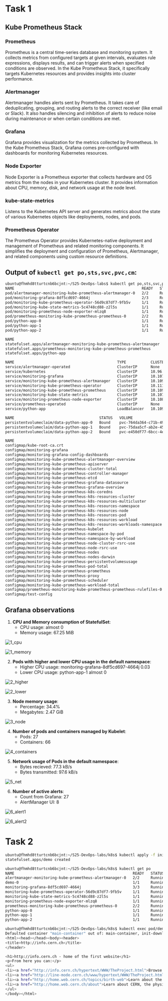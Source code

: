 # Task 1

## Kube Prometheus Stack

### Prometheus
Prometheus is a central time-series database and monitoring system. It collects metrics from configured targets at given intervals, evaluates rule expressions, displays results, and can trigger alerts when specified conditions are observed. In the Kube Prometheus Stack, it specifically targets Kubernetes resources and provides insights into cluster performance.

### Alertmanager
Alertmanager handles alerts sent by Prometheus. It takes care of deduplicating, grouping, and routing alerts to the correct receiver (like email or Slack). It also handles silencing and inhibition of alerts to reduce noise during maintenance or when certain conditions are met.

### Grafana
Grafana provides visualization for the metrics collected by Prometheus. In the Kube Prometheus Stack, Grafana comes pre-configured with dashboards for monitoring Kubernetes resources.

### Node Exporter
Node Exporter is a Prometheus exporter that collects hardware and OS metrics from the nodes in your Kubernetes cluster. It provides information about CPU, memory, disk, and network usage at the node level.

### kube-state-metrics
Listens to the Kubernetes API server and generates metrics about the state of various Kubernetes objects like deployments, nodes, and pods.

### Prometheus Operator
The Prometheus Operator provides Kubernetes-native deployment and management of Prometheus and related monitoring components. It simplifies the deployment and configuration of Prometheus, Alertmanager, and related components using custom resource definitions.

## Output of `kubectl get po,sts,svc,pvc,cm`:

```bash
ubuntu@fhmhd8tturtcnb6bcjnt:~/S25-DevOps-labs$ kubectl get po,sts,svc,pvc,cm
NAME                                                         READY   STATUS    RESTARTS        AGE
pod/alertmanager-monitoring-kube-prometheus-alertmanager-0   2/2     Running   2 (2m18s ago)   24m
pod/monitoring-grafana-8df5cd697-4664j                       2/3     Running   4 (2m18s ago)   24m
pod/monitoring-kube-prometheus-operator-56d9c87df7-9fb5v     1/1     Running   2 (38s ago)     24m
pod/monitoring-kube-state-metrics-5c4748cd88-z2l5s           1/1     Running   2 (45s ago)     24m
pod/monitoring-prometheus-node-exporter-mlzq8                1/1     Running   3 (2m18s ago)   24m
pod/prometheus-monitoring-kube-prometheus-prometheus-0       2/2     Running   3 (2m18s ago)   24m
pod/python-app-0                                             1/1     Running   3 (2m18s ago)   6d19h
pod/python-app-1                                             1/1     Running   2 (2m18s ago)   6d19h
pod/python-app-2                                             1/1     Running   3 (2m18s ago)   6d19h

NAME                                                                    READY   AGE
statefulset.apps/alertmanager-monitoring-kube-prometheus-alertmanager   1/1     24m
statefulset.apps/prometheus-monitoring-kube-prometheus-prometheus       1/1     24m
statefulset.apps/python-app                                             3/3     6d19h

NAME                                              TYPE           CLUSTER-IP       EXTERNAL-IP   PORT(S)                      AGE
service/alertmanager-operated                     ClusterIP      None             <none>        9093/TCP,9094/TCP,9094/UDP   24m
service/kubernetes                                ClusterIP      10.96.0.1        <none>        443/TCP                      6d19h
service/monitoring-grafana                        ClusterIP      10.107.36.77     <none>        80/TCP                       24m
service/monitoring-kube-prometheus-alertmanager   ClusterIP      10.109.200.124   <none>        9093/TCP,8080/TCP            24m
service/monitoring-kube-prometheus-operator       ClusterIP      10.111.99.191    <none>        443/TCP                      24m
service/monitoring-kube-prometheus-prometheus     ClusterIP      10.109.166.4     <none>        9090/TCP,8080/TCP            24m
service/monitoring-kube-state-metrics             ClusterIP      10.107.113.35    <none>        8080/TCP                     24m
service/monitoring-prometheus-node-exporter       ClusterIP      10.108.190.54    <none>        9100/TCP                     24m
service/prometheus-operated                       ClusterIP      None             <none>        9090/TCP                     24m
service/python-app                                LoadBalancer   10.109.84.180    <pending>     8080:30238/TCP               6d19h

NAME                                      STATUS   VOLUME                                     CAPACITY   ACCESS MODES   STORAGECLASS   VOLUMEATTRIBUTESCLASS   AGE
persistentvolumeclaim/data-python-app-0   Bound    pvc-764da364-c71b-4911-b301-2d5f6bb77f47   1Gi        RWO            standard       <unset>                 6d19h
persistentvolumeclaim/data-python-app-1   Bound    pvc-75daa5cf-ab2e-454c-b08c-cb8294164b42   1Gi        RWO            standard       <unset>                 6d19h
persistentvolumeclaim/data-python-app-2   Bound    pvc-e450df77-6bcc-4e8e-836f-ba9351e8ba69   1Gi        RWO            standard       <unset>                 6d19h

NAME                                                                     DATA   AGE
configmap/kube-root-ca.crt                                               1      9d
configmap/monitoring-grafana                                             1      24m
configmap/monitoring-grafana-config-dashboards                           1      24m
configmap/monitoring-kube-prometheus-alertmanager-overview               1      24m
configmap/monitoring-kube-prometheus-apiserver                           1      24m
configmap/monitoring-kube-prometheus-cluster-total                       1      24m
configmap/monitoring-kube-prometheus-controller-manager                  1      24m
configmap/monitoring-kube-prometheus-etcd                                1      24m
configmap/monitoring-kube-prometheus-grafana-datasource                  1      24m
configmap/monitoring-kube-prometheus-grafana-overview                    1      24m
configmap/monitoring-kube-prometheus-k8s-coredns                         1      24m
configmap/monitoring-kube-prometheus-k8s-resources-cluster               1      24m
configmap/monitoring-kube-prometheus-k8s-resources-multicluster          1      24m
configmap/monitoring-kube-prometheus-k8s-resources-namespace             1      24m
configmap/monitoring-kube-prometheus-k8s-resources-node                  1      24m
configmap/monitoring-kube-prometheus-k8s-resources-pod                   1      24m
configmap/monitoring-kube-prometheus-k8s-resources-workload              1      24m
configmap/monitoring-kube-prometheus-k8s-resources-workloads-namespace   1      24m
configmap/monitoring-kube-prometheus-kubelet                             1      24m
configmap/monitoring-kube-prometheus-namespace-by-pod                    1      24m
configmap/monitoring-kube-prometheus-namespace-by-workload               1      24m
configmap/monitoring-kube-prometheus-node-cluster-rsrc-use               1      24m
configmap/monitoring-kube-prometheus-node-rsrc-use                       1      24m
configmap/monitoring-kube-prometheus-nodes                               1      24m
configmap/monitoring-kube-prometheus-nodes-darwin                        1      24m
configmap/monitoring-kube-prometheus-persistentvolumesusage              1      24m
configmap/monitoring-kube-prometheus-pod-total                           1      24m
configmap/monitoring-kube-prometheus-prometheus                          1      24m
configmap/monitoring-kube-prometheus-proxy                               1      24m
configmap/monitoring-kube-prometheus-scheduler                           1      24m
configmap/monitoring-kube-prometheus-workload-total                      1      24m
configmap/prometheus-monitoring-kube-prometheus-prometheus-rulefiles-0   35     24m
configmap/test-config                                                    1      6d19h
```

## Grafana observations

1. **CPU and Memory consumption of StatefulSet**:
   - CPU usage: almost 0
   - Memory usage: 67.25 MiB

![1_cpu](./attachments/1_cpu.png)

![1_memory](./attachments/1_memory.png)

2. **Pods with higher and lower CPU usage in the default namespace**:
   - Higher CPU usage: monitoring-grafana-8df5cd697-4664j 0.03
   - Lower CPU usage: python-app-1 almost 0

![2_higher](./attachments/2_highest.png)

![2_lower](./attachments/2_lowest.png)

3. **Node memory usage**:
   - Percentage: 34.4%
   - Megabytes: 2.47 GiB

![3_node](./attachments/3_node_memory.png)

4. **Number of pods and containers managed by Kubelet**:
   - Pods: 27
   - Containers: 66

![4_containers](./attachments/4_containers.png)

5. **Network usage of Pods in the default namespace**:
   - Bytes recieved: 77.3 kB/s
   - Bytes transmitted: 97.6 kB/s

![5_net](./attachments/5_network.png)

6. **Number of active alerts**:
   - Count from Grafana: 27
   - AlertManager UI: 8

![6_alert1](./attachments/6_alerts_1.jpg)

![6_alert2](./attachments/6_alerts_2.png)

# Task 2

```bash
ubuntu@fhmhd8tturtcnb6bcjnt:~/S25-DevOps-labs/k8s$ kubectl apply -f init-container-example.yaml 
statefulset.apps/demo created

ubuntu@fhmhd8tturtcnb6bcjnt:~/S25-DevOps-labs/k8s$ kubectl get po
NAME                                                     READY   STATUS    RESTARTS      AGE
alertmanager-monitoring-kube-prometheus-alertmanager-0   2/2     Running   4 (60m ago)   115m
demo-0                                                   1/1     Running   0             23s
monitoring-grafana-8df5cd697-4664j                       3/3     Running   9 (60m ago)   115m
monitoring-kube-prometheus-operator-56d9c87df7-9fb5v     1/1     Running   4 (59m ago)   115m
monitoring-kube-state-metrics-5c4748cd88-z2l5s           1/1     Running   4             115m
monitoring-prometheus-node-exporter-mlzq8                1/1     Running   5 (60m ago)   115m
prometheus-monitoring-kube-prometheus-prometheus-0       2/2     Running   5 (60m ago)   115m
python-app-0                                             1/1     Running   5 (60m ago)   6d21h
python-app-1                                             1/1     Running   4 (60m ago)   6d21h
python-app-2                                             1/1     Running   5 (60m ago)   6d21h

ubuntu@fhmhd8tturtcnb6bcjnt:~/S25-DevOps-labs/k8s$ kubectl exec pod/demo-0 -- cat /data/test.html
Defaulted container "main-container" out of: main-container, init-download (init)
<html><head></head><body><header>
<title>http://info.cern.ch</title>
</header>

<h1>http://info.cern.ch - home of the first website</h1>
<p>From here you can:</p>
<ul>
<li><a href="http://info.cern.ch/hypertext/WWW/TheProject.html">Browse the first website</a></li>
<li><a href="http://line-mode.cern.ch/www/hypertext/WWW/TheProject.html">Browse the first website using the line-mode browser simulator</a></li>
<li><a href="http://home.web.cern.ch/topics/birth-web">Learn about the birth of the web</a></li>
<li><a href="http://home.web.cern.ch/about">Learn about CERN, the physics laboratory where the web was born</a></li>
</ul>
</body></html>
```
